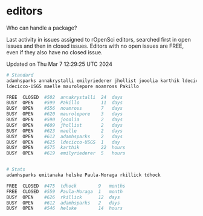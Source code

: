 # editors

Who can handle a package?

Last activity in issues assigned to rOpenSci editors, searched first in open
issues and then in closed issues. Editors with no open issues are FREE, even if
they also have no closed issue.


Updated on Thu Mar 7 12:29:25 UTC 2024

```bash
# Standard
adamhsparks annakrystalli emilyriederer jhollist jooolia karthik ldecicco
ldecicco-USGS maelle maurolepore noamross Pakillo

FREE  CLOSED  #502  annakrystalli  24  days
BUSY  OPEN    #599  Pakillo        11  days
BUSY  OPEN    #556  noamross       7   days
BUSY  OPEN    #620  maurolepore    3   days
BUSY  OPEN    #590  jooolia        2   days
BUSY  OPEN    #609  jhollist       2   days
BUSY  OPEN    #623  maelle         2   days
BUSY  OPEN    #612  adamhsparks    2   days
BUSY  OPEN    #625  ldecicco-USGS  1   day
BUSY  OPEN    #575  karthik        22  hours
BUSY  OPEN    #619  emilyriederer  5   hours


# Stats
adamhsparks emitanaka helske Paula-Moraga rkillick tdhock

FREE  CLOSED  #475  tdhock        9   months
FREE  CLOSED  #559  Paula-Moraga  1   month
BUSY  OPEN    #626  rkillick      12  days
BUSY  OPEN    #612  adamhsparks   2   days
BUSY  OPEN    #546  helske        14  hours
```
